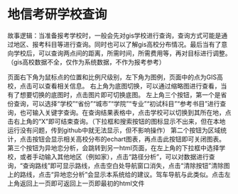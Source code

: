 # 地信考研学校查询
故事逻辑：当准备报考学校时，一般会先对gis学校进行查询，查询方式可能是通过地区、报考科目等进行查询。同时也可以了解gis高校分布情况。最后当有了意向学校后，可以查询两点间的距离，所需时间，所需费用等，再对目标进行调整。（gis高校数据不全，仅作为系统数据，不作为报考参考）

页面右下角为鼠标点的位置和比例尺级别，左下角为图例，页面中的点为GIS高校，点击可以查看相关信息。
右上角为底图切换，可以通过缩略图进行查看，当有了想要切换的底图时，点击图片即可切换底图。
左上角三个按钮，第一个是省份查询，可以选择“学校”“省份”“城市”“学院”“专业”“初试科目”“参考书目”进行查询，也可输入关键字查询。在查询结果表格中，点击学校可以切换到其所在地，点击右上角的“X”即可结束查询。（下拉框和搜索按钮的图标显示不出来，但在本地运行没有问题，传到github中就无法显示，但不影响操作）
第二个按钮为区域统计，点击按钮会显示相关高校分布的echart图表，再点击此按钮即可关闭图表。
第三个按钮为异地恋分析，会跳转到另一html页面，在左上角的下拉框中选择学校，或者手动输入其他地区（例如家），点击“路径分析”，可以对数据进行查询，“查询路线”即可显示路线，点击空白处导航窗口消失，点击“清除按钮”清除图上的路线，点击“异地恋分析”会显示本系统给的建议。驾车导航与此类似。点击左上角返回上一页即可返回上一页即最初的html文件
